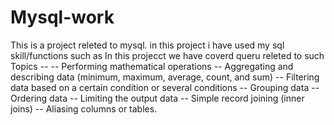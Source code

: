 # Mysql-work
This is a project releted to mysql.
in this project i have used my sql skill/functions such as
In this projecct we have coverd queru releted to such Topics --
-- Performing mathematical operations
-- Aggregating and describing data (minimum, maximum, average, count, and sum)
-- Filtering data based on a certain condition or several conditions
-- Grouping data
-- Ordering data
-- Limiting the output data
-- Simple record joining (inner joins)
-- Aliasing columns or tables.
